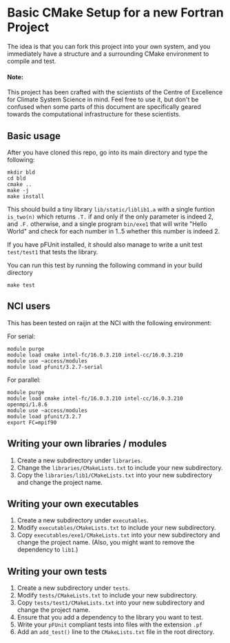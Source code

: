 # Basic CMake Setup for a new Fortran Project

The idea is that you can fork this project into your own system, and you immediately have
a structure and a surrounding CMake environment to compile and test.

#### Note:

This project has been crafted with the scientists of the 
Centre of Excellence for Climate System Science in mind.
Feel free to use it, but don't be confused when some parts of this document are
specifically geared towards the computational infrastructure for these scientists.

## Basic usage

After you have cloned this repo, go into its main directory and type the following:

    mkdir bld
    cd bld
    cmake ..
    make -j
    make install

This should build a tiny library `lib/static/liblib1.a` with a single funtion `is_two(n)`
which returns `.T.` if and only if the only parameter is indeed 2, and `.F.` otherwise,
and a single program `bin/exe1` that will write "Hello World" and check for each number in 1..5 whether
this number is indeed 2.

If you have pFUnit installed, it should also manage to write a unit test `test/test1` that tests the library.

You can run this test by running the following command in your build directory

    make test

## NCI users

This has been tested on raijin at the NCI with the following environment:

For serial:

    module purge
    module load cmake intel-fc/16.0.3.210 intel-cc/16.0.3.210
    module use ~access/modules
    module load pfunit/3.2.7-serial

For parallel:

    module purge
    module load cmake intel-fc/16.0.3.210 intel-cc/16.0.3.210 openmpi/1.8.6
    module use ~access/modules
    module load pfunit/3.2.7
    export FC=mpif90

## Writing your own libraries / modules

1. Create a new subdirectory under `libraries`.
2. Change the `libraries/CMakeLists.txt` to include your new subdirectory.
3. Copy the `libraries/lib1/CMakeLists.txt` into your new subdirectory and change the
project name.

## Writing your own executables

1. Create a new subdirectory under `executables`.
2. Modify `executables/CMakeLists.txt` to include your new subdirectory.
3. Copy `executables/exe1/CMakeLists.txt` into your new subdirectory and change
the project name. (Also, you might want to remove the dependency to `lib1`.)

## Writing your own tests

1. Create a new subdirectory under `tests`.
2. Modify `tests/CMakeLists.txt` to include your new subdirectory.
3. Copy `tests/test1/CMakeLists.txt` into your new subdirectory and change
the project name.
4. Ensure that you add a dependency to the library you want to test.
5. Write your `pFUnit` compliant tests into files with the extension `.pf`
6. Add an `add_test()` line to the `CMakeLists.txt` file in the root directory.
